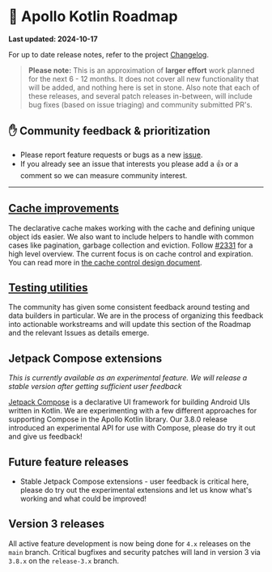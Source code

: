 # 🔮 Apollo Kotlin Roadmap

**Last updated: 2024-10-17**

For up to date release notes, refer to the project [Changelog](https://github.com/apollographql/apollo-kotlin/blob/main/CHANGELOG.md).

> **Please note:** This is an approximation of **larger effort** work planned for the next 6 - 12 months. It does not cover all new functionality that will be added, and nothing here is set in stone. Also note that each of these releases, and several patch releases in-between, will include bug fixes (based on issue triaging) and community submitted PR's.

## ✋ Community feedback & prioritization

- Please report feature requests or bugs as a new [issue](https://github.com/apollographql/apollo-kotlin/issues/new/choose).
- If you already see an issue that interests you please add a 👍 or a comment so we can measure community interest.

---

## [Cache improvements](https://github.com/apollographql/apollo-kotlin/issues/2331)

The declarative cache makes working with the cache and defining unique object ids easier.  We also want to include helpers to handle with common cases like pagination, garbage collection and eviction. Follow [#2331](https://github.com/apollographql/apollo-kotlin/issues/2331) for a high level overview.  The current focus is on cache control and expiration. You can read more in [the cache control design document](https://github.com/apollographql/apollo-kotlin/pull/4009).

## [Testing utilities](https://github.com/apollographql/apollo-kotlin/issues/6076)

The community has given some consistent feedback around testing and data builders in particular.  We are in the process of organizing this feedback into actionable workstreams and will update this section of the Roadmap and the relevant Issues as details emerge.

## Jetpack Compose extensions

_This is currently available as an experimental feature.  We will release a stable version after getting sufficient user feedback_

[Jetpack Compose](https://developer.android.com/jetpack/compose) is a declarative UI framework for building Android UIs written in Kotlin.  We are experimenting with a few different approaches for supporting Compose in the Apollo Kotlin library.  Our 3.8.0 release introduced an experimental API for use with Compose, please do try it out and give us feedback!

## Future feature releases

- Stable Jetpack Compose extensions - user feedback is critical here, please do try out the experimental extensions and let us know what's working and what could be improved!

## Version 3 releases

All active feature development is now being done for `4.x` releases on the `main` branch.  Critical bugfixes and security patches will land in version 3 via `3.8.x` on the `release-3.x` branch.

